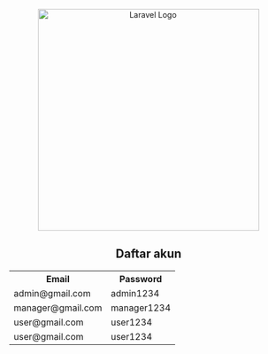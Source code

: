 <p align="center"><a href="https://laravel.com" target="_blank"><img src="https://raw.githubusercontent.com/laravel/art/master/logo-lockup/5%20SVG/2%20CMYK/1%20Full%20Color/laravel-logolockup-cmyk-red.svg" width="400" alt="Laravel Logo"></a></p>
<center>
    <h2>Daftar akun</h2>
    <table>
        <tr>
            <th>Email</th>
            <th>Password</th>
        </tr>
        <tr>
            <td>admin@gmail.com</td>
            <td>admin1234</td>
        </tr>
        <tr>
            <td>manager@gmail.com</td>
            <td>manager1234</td>
        </tr>
        <tr>
            <td>user@gmail.com</td>
            <td>user1234</td>
        </tr>
        <tr>
            <td>user@gmail.com</td>
            <td>user1234</td>
        </tr>
    </table>
</center>
